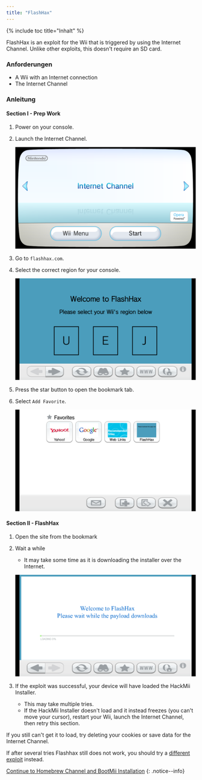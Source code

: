 ```yaml
---
title: "FlashHax"
---
```


{% include toc title="Inhalt" %}

FlashHax is an exploit for the Wii that is triggered by using the Internet Channel. Unlike other exploits, this doesn't require an SD card.

### Anforderungen

* A Wii with an Internet connection
* The Internet Channel

### Anleitung

#### Section I - Prep Work

1. Power on your console.
1. Launch the Internet Channel.

    ![](/images/exploits/flashhax/internet-channel-start.png)

1. Go to `flashhax.com`.
1. Select the correct region for your console.

    ![](/images/exploits/flashhax/select-region.png)

1. Press the star button to open the bookmark tab.
1. Select `Add Favorite`.

    ![](/images/exploits/flashhax/bookmark-page.png)


#### Section II - FlashHax

1. Open the site from the bookmark
1. Wait a while
    + It may take some time as it is downloading the installer over the Internet.

    ![](/images/exploits/flashhax/wait-for-download.png)

1. If the exploit was successful, your device will have loaded the HackMii Installer.
    + This may take multiple tries.
    + If the HackMii Installer doesn't load and it instead freezes (you can't move your cursor), restart your Wii, launch the Internet Channel, then retry this section.

If you still can't get it to load, try deleting your cookies or save data for the Internet Channel.

If after several tries Flashhax still does not work, you should try a [different exploit](get-started) instead.


[Continue to Homebrew Channel and BootMii Installation](hbc)
{: .notice--info}
